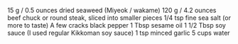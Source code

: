 15 g / 0.5 ounces dried seaweed (Miyeok / wakame)
120 g / 4.2 ounces beef chuck or round steak, sliced into smaller pieces
1/4 tsp fine sea salt (or more to taste)
A few cracks black pepper
1 Tbsp sesame oil
1 1/2 Tbsp soy sauce (I used regular Kikkoman soy sauce)
1 tsp minced garlic
5 cups water
